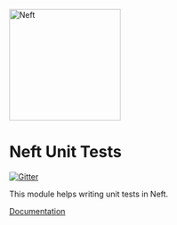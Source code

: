 <a href="http://www.neft.io"><img src="http://www.neft.io/static/images/neft-white.svg" alt="Neft" width="200"></a>

# Neft Unit Tests

[![Gitter](https://img.shields.io/gitter/room/nwjs/nw.js.svg)](https://gitter.im/Neft-io/neft)

This module helps writing unit tests in Neft.

[Documentation](http://www.neft.io/docs/unit/index.coffee.md)
